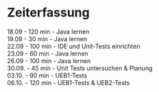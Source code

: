 # Zeiterfassung

18.09 - 120 min - Java lernen <br>
19.09 - 30 min - Java lernen <br>
22.09 - 100 min - IDE und Unit-Tests einrichten <br>
23.09 - 60 min - Java lernen <br>
26.09 - 100 min - Java lernen <br>
30.09. - 45 min - Unit Tests untersuchen & Planung <br>
03.10. - 90 min - UEB1-Tests <br>
06.10. - 120 min - UEB1-Tests & UEB2-Tests